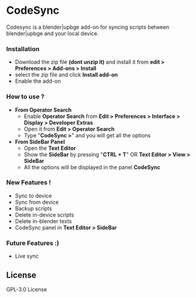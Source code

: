 # CodeSync

 Codesync is a blender|upbge add-on for syncing scripts between blender|upbge and your local device.
 
### Installation 
  -  Download the zip file **(dont unzip it)** and install it from **edit > Preferences > Add-ons > Install** 
  -  select the zip file and click **Install add-on**
  -  Enable the add-on

### How to use ?
  - **From Operator Search**
    - Enable **Operator Search** from **Edit > Preferences > Interface > Display > Developer Extras**
     - Open it from **Edit > Operator Search** 
     - Type "**CodeSync >**" and you will get all the options
  - **From SideBar Panel**
     - Open the **Text Editor**
     - Show the **SideBar** by pressing "**CTRL + T**" OR **Text Editor > View > SideBar**
     - All the options will be displayed in the panel **CodeSync**

### New Features !

  - Sync to device
  - Sync from device
  - Backup scripts
  - Delete in-device scripts
  - Delete in-blender texts
  - CodeSync panel in **Text Editor > SideBar**

### Future Features :)
  - Live sync

License
----

GPL-3.0 License
